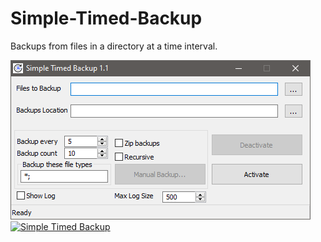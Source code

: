 # Simple-Timed-Backup
Backups from files in a directory at a time interval.

![ST Backup](https://github.com/mort65/simple-timed-backup/blob/master/Pic/ST%20Backup.png?raw=true)
<a href="https://www.moddb.com/mods/simple-timed-backup" title="View Simple Timed Backup on Mod DB" target="_blank"><img src="https://button.moddb.com/popularity/medium/mods/53257.png" alt="Simple Timed Backup" /></a>
